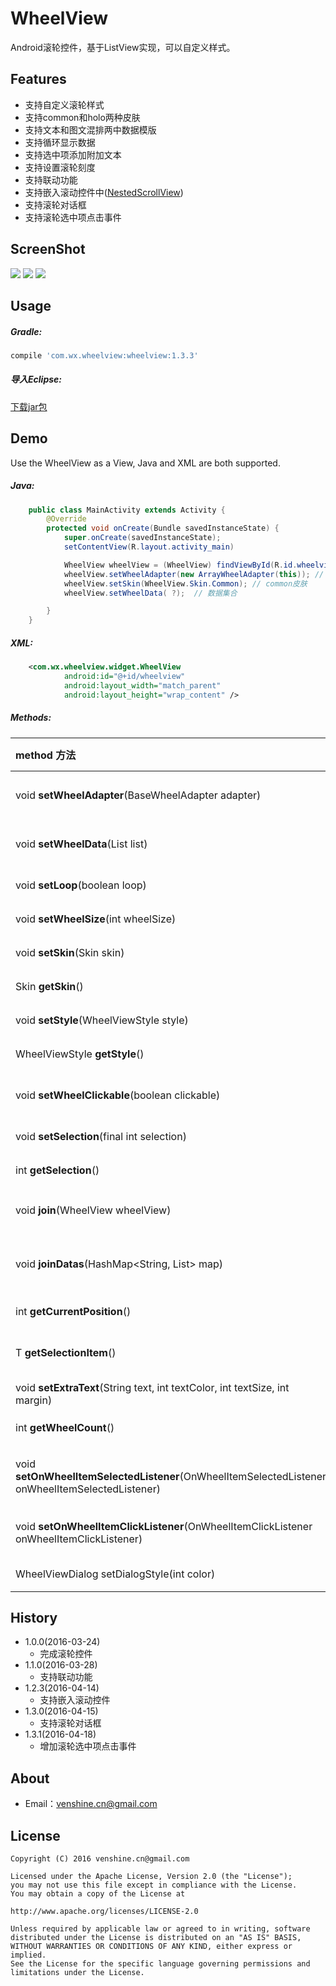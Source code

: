 # WheelView
Android滚轮控件，基于ListView实现，可以自定义样式。

Features
--
* 支持自定义滚轮样式
* 支持common和holo两种皮肤
* 支持文本和图文混排两中数据模版
* 支持循环显示数据
* 支持选中项添加附加文本
* 支持设置滚轮刻度
* 支持联动功能
* 支持嵌入滚动控件中([NestedScrollView](https://github.com/venshine/WheelView/blob/master/wheelview/src/main/java/com/wx/wheelview/widget/NestedScrollView.java))
* 支持滚轮对话框
* 支持滚轮选中项点击事件

ScreenShot
--
![](https://github.com/venshine/WheelView/blob/master/screenshot/screenshot.gif)
![](https://github.com/venshine/WheelView/blob/master/screenshot/screenshot1.png)
![](https://github.com/venshine/WheelView/blob/master/screenshot/screenshot2.png)

Usage
--
##### Gradle:
```groovy
compile 'com.wx.wheelview:wheelview:1.3.3'
```

##### 导入Eclipse:
[下载jar包](https://github.com/ifwx/WheelView/blob/master/wheelview/wheelview_1.3.2.jar)

Demo
--
Use the WheelView as a View, Java and XML are both supported.

##### Java:
```Java
    public class MainActivity extends Activity {
        @Override
        protected void onCreate(Bundle savedInstanceState) {
            super.onCreate(savedInstanceState);
            setContentView(R.layout.activity_main)

            WheelView wheelView = (WheelView) findViewById(R.id.wheelview);
            wheelView.setWheelAdapter(new ArrayWheelAdapter(this)); // 文本数据源
            wheelView.setSkin(WheelView.Skin.Common); // common皮肤
            wheelView.setWheelData( ?);  // 数据集合

        }
    }
```

##### XML:
```xml
    <com.wx.wheelview.widget.WheelView
            android:id="@+id/wheelview"
            android:layout_width="match_parent"
            android:layout_height="wrap_content" />
```

##### Methods:
| method 方法          | description 描述 |
|:---				 |:---|
| void **setWheelAdapter**(BaseWheelAdapter<T> adapter)  	     | 设置滚轮数据源适配器（required） |
| void **setWheelData**(List<T> list)  	     | 设置滚轮数据（required） |
| void **setLoop**(boolean loop)  	     | 设置滚轮是否循环滚动 |
| void **setWheelSize**(int wheelSize) 	     | 设置滚轮个数 |
| void **setSkin**(Skin skin) 	     | 设置皮肤风格 |
| Skin **getSkin**()  	     | 获得皮肤风格 |
| void **setStyle**(WheelViewStyle style)  	     | 设置滚轮样式 |
| WheelViewStyle **getStyle**()  	     | 获得滚轮样式 |
| void **setWheelClickable**(boolean clickable)  	     | 设置滚轮选中项是否可点击 |
| void **setSelection**(final int selection) 	     | 设置滚轮位置 |
| int **getSelection**() 	     | 获取滚轮位置 |
| void **join**(WheelView wheelView)  	     | 连接副WheelView（联动设置） |
| void **joinDatas**(HashMap<String, List<T>> map)	     | 副WheelView数据（联动设置） |
| int **getCurrentPosition**()  	     | 获取当前滚轮位置 |
| T **getSelectionItem**()  	     | 获取当前滚轮位置的数据 |
| void **setExtraText**(String text, int textColor, int textSize, int margin)     	     | 设置选中行附加文本 |
| int **getWheelCount**() 	     | 获得滚轮数据总数 |
| void **setOnWheelItemSelectedListener**(OnWheelItemSelectedListener<T> onWheelItemSelectedListener) | 设置滚轮滑动停止时事件，监听滚轮选中项 |
| void **setOnWheelItemClickListener**(OnWheelItemClickListener<T> onWheelItemClickListener) | 设置滚轮选中项点击事件 |
| WheelViewDialog setDialogStyle(int color) | 设置Dialog外观颜色 |

History
--
* 1.0.0(2016-03-24)
    - 完成滚轮控件
* 1.1.0(2016-03-28)
    - 支持联动功能
* 1.2.3(2016-04-14)
    - 支持嵌入滚动控件
* 1.3.0(2016-04-15)
    - 支持滚轮对话框
* 1.3.1(2016-04-18)
    - 增加滚轮选中项点击事件

About
--
* Email：venshine.cn@gmail.com

License
--
    Copyright (C) 2016 venshine.cn@gmail.com

    Licensed under the Apache License, Version 2.0 (the "License");
    you may not use this file except in compliance with the License.
    You may obtain a copy of the License at
    
    http://www.apache.org/licenses/LICENSE-2.0
    
    Unless required by applicable law or agreed to in writing, software
    distributed under the License is distributed on an "AS IS" BASIS,
    WITHOUT WARRANTIES OR CONDITIONS OF ANY KIND, either express or implied.
    See the License for the specific language governing permissions and
    limitations under the License.

